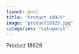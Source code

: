 ```yaml
---
layout: post
title: "Product 18929"
image: "product18929.jpg"
categories: "category1"
---
```

Product 18929
